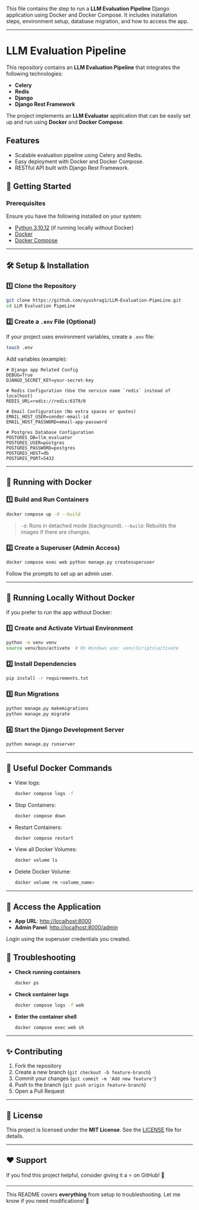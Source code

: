 This file contains the step to run a **LLM Evaluation Pipeline**  Django application using Docker and Docker Compose. It includes installation steps, environment setup, database migration, and how to access the app.

---
# LLM Evaluation Pipeline

This repository contains an **LLM Evaluation Pipeline** that integrates the following technologies:
- **Celery**
- **Redis**
- **Django**
- **Django Rest Framework**

The project implements an **LLM Evaluator** application that can be easily set up and run using **Docker** and **Docker Compose**.

## Features
- Scalable evaluation pipeline using Celery and Redis.
- Easy deployment with Docker and Docker Compose.
- RESTful API built with Django Rest Framework.

## 🚀 Getting Started

### Prerequisites

Ensure you have the following installed on your system:

- [Python 3.10.12](https://www.python.org/downloads/) (if running locally without Docker)
- [Docker](https://docs.docker.com/get-docker/)
- [Docker Compose](https://docs.docker.com/compose/install/)

---

## 🛠️ Setup & Installation

### 1️⃣ Clone the Repository

```sh
git clone https://github.com/ayushrag1/LLM-Evaluation-PipeLine.git
cd LLM Evaluation PipeLine
```

### 2️⃣ Create a `.env` File (Optional)

If your project uses environment variables, create a `.env` file:

```sh
touch .env
```

Add variables (example):

```env
# Django app Related Config
DEBUG=True
DJANGO_SECRET_KEY=your-secret-key

# Redis Configuration (Use the service name `redis` instead of localhost)
REDIS_URL=redis://redis:6379/0

# Email Configuration (No extra spaces or quotes)
EMAIL_HOST_USER=sender-email-id
EMAIL_HOST_PASSWORD=email-app-password

# Postgres Database Configuration
POSTGRES_DB=llm_evaluator
POSTGRES_USER=postgres
POSTGRES_PASSWORD=postgres
POSTGRES_HOST=db
POSTGRES_PORT=5432

```

---

## 🐳 Running with Docker

### 1️⃣ Build and Run Containers

```sh
docker compose up -d --build
```

> `-d`: Runs in detached mode (background).
> `--build`: Rebuilds the images if there are changes.

### 2️⃣ Create a Superuser (Admin Access)

```sh
docker compose exec web python manage.py createsuperuser
```

Follow the prompts to set up an admin user.

---

## 🏃 Running Locally Without Docker

If you prefer to run the app without Docker:

### 1️⃣ Create and Activate Virtual Environment

```sh
python -m venv venv
source venv/bin/activate  # On Windows use: venv\Scripts\activate
```

### 2️⃣ Install Dependencies

```sh
pip install -r requirements.txt
```

### 3️⃣ Run Migrations

```sh
python manage.py makemigrations
python manage.py migrate
```

### 4️⃣ Start the Django Development Server

```sh
python manage.py runserver
```

---

## 📜 Useful Docker Commands

- View logs:
  ```sh
  docker compose logs -f
  ```

- Stop Containers:
  ```sh
  docker compose down
  ```

- Restart Containers:
  ```sh
  docker compose restart
  ```

- View all Docker Volumes:
  ```sh
  docker volume ls
  ```

- Delete Docker Volume:
  ```sh
  docker volume rm <volume_name>
  ```

---

## 🔗 Access the Application

- **App URL**: [http://localhost:8000](http://localhost:8000)
- **Admin Panel**: [http://localhost:8000/admin](http://localhost:8000)

Login using the superuser credentials you created.


## 🎯 Troubleshooting

- **Check running containers**
  ```sh
  docker ps
  ```

- **Check container logs**
  ```sh
  docker compose logs -f web
  ```

- **Enter the container shell**
  ```sh
  docker compose exec web sh
  ```

---

## ✨ Contributing

1. Fork the repository
2. Create a new branch (`git checkout -b feature-branch`)
3. Commit your changes (`git commit -m 'Add new feature'`)
4. Push to the branch (`git push origin feature-branch`)
5. Open a Pull Request

---

## 📜 License

This project is licensed under the **MIT License**. See the [LICENSE](LICENSE) file for details.

---

## ❤️ Support

If you find this project helpful, consider giving it a ⭐ on GitHub! 🚀

---

This README covers **everything** from setup to troubleshooting. Let me know if you need modifications! 🚀
